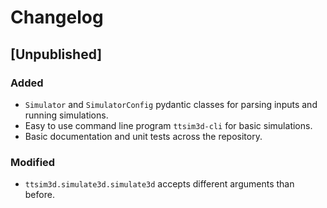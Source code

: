 # Changelog

## [Unpublished]

### Added

- `Simulator` and `SimulatorConfig` pydantic classes for parsing inputs and running simulations.
- Easy to use command line program `ttsim3d-cli` for basic simulations.
- Basic documentation and unit tests across the repository.

### Modified

- `ttsim3d.simulate3d.simulate3d` accepts different arguments than before.